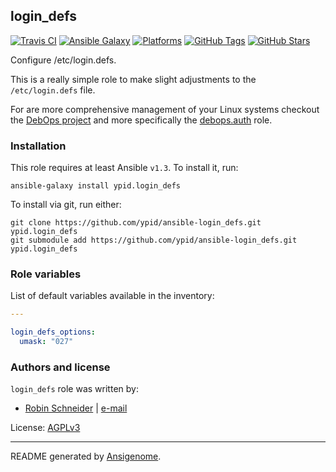 ## login_defs

[![Travis CI](http://img.shields.io/travis/ypid/ansible-login_defs.svg?style=flat)](http://travis-ci.org/ypid/ansible-login_defs)
[![Ansible Galaxy](http://img.shields.io/badge/galaxy-ypid.login_defs-660198.svg?style=flat)](https://galaxy.ansible.com/list#/roles/3314)
[![Platforms](http://img.shields.io/badge/platforms-debian%20/%20ubuntu-lightgrey.svg?style=flat)](https://galaxy.ansible.com/list#/roles/3314)
[![GitHub Tags](https://img.shields.io/github/tag/ypid/ansible-login_defs.svg)](https://github.com/ypid/ansible-login_defs)
[![GitHub Stars](https://img.shields.io/github/stars/ypid/ansible-login_defs.svg)](https://github.com/ypid/ansible-login_defs)


Configure /etc/login.defs.

This is a really simple role to make slight adjustments to the `/etc/login.defs` file.

For are more comprehensive management of your Linux systems checkout the [DebOps project][] and more specifically the [debops.auth][] role.

[DebOps project]: http://debops.org/
[debops.auth]: https://galaxy.ansible.com/list#/roles/1553

### Installation

This role requires at least Ansible `v1.3`. To install it, run:

```Shell
ansible-galaxy install ypid.login_defs
```

To install via git, run either:

```Shell
git clone https://github.com/ypid/ansible-login_defs.git ypid.login_defs
git submodule add https://github.com/ypid/ansible-login_defs.git ypid.login_defs
```




### Role variables

List of default variables available in the inventory:

```YAML
---

login_defs_options:
  umask: "027"
```




### Authors and license

`login_defs` role was written by:

- [Robin Schneider](https://github.com/ypid) | [e-mail](mailto:ypid@riseup.net)

License: [AGPLv3](https://tldrlegal.com/license/gnu-affero-general-public-license-v3-%28agpl-3.0%29)

***

README generated by [Ansigenome](https://github.com/nickjj/ansigenome/).
